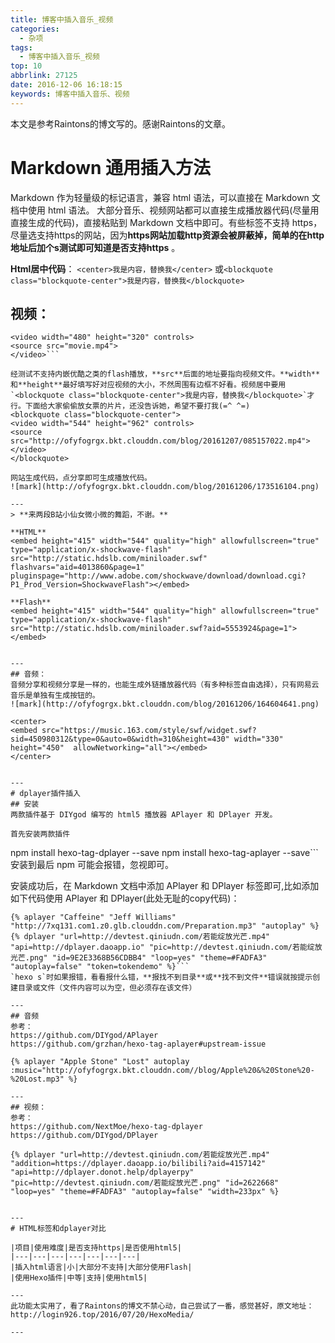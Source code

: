 ```yaml
---
title: 博客中插入音乐_视频
categories:
  - 杂项
tags:
  - 博客中插入音乐_视频
top: 10
abbrlink: 27125
date: 2016-12-06 16:18:15
keywords: 博客中插入音乐、视频
---
```


本文是参考Raintons的博文写的。感谢Raintons的文章。

# Markdown 通用插入方法
Markdown 作为轻量级的标记语言，兼容 html 语法，可以直接在 Markdown 文档中使用 html 语法。
大部分音乐、视频网站都可以直接生成播放器代码(尽量用直接生成的代码)，直接粘贴到 Markdown 文档中即可。有些标签不支持 https，尽量选支持https的网站，因为**https网站加载http资源会被屏蔽掉，简单的在http地址后加个s测试即可知道是否支持https** 。


**Html居中代码**：
`<center>我是内容，替换我</center>`
或`<blockquote class="blockquote-center">我是内容，替换我</blockquote>`


## 视频：
```
<video width="480" height="320" controls>
<source src="movie.mp4">
</video>```

经测试不支持内嵌优酷之类的flash播放，**src**后面的地址要指向视频文件。**width**和**height**最好填写好对应视频的大小，不然周围有边框不好看。视频居中要用`<blockquote class="blockquote-center">我是内容，替换我</blockquote>`才行。下面给大家偷偷放女票的片片，还没告诉她，希望不要打我(=^ ^=)
<blockquote class="blockquote-center">
<video width="544" height="962" controls>
<source src="http://ofyfogrgx.bkt.clouddn.com/blog/20161207/085157022.mp4">
</video>
</blockquote>

网站生成代码，点分享即可生成播放代码。
![mark](http://ofyfogrgx.bkt.clouddn.com/blog/20161206/173516104.png)

---
> **来两段B站小仙女微小微的舞蹈，不谢。**

**HTML**
<embed height="415" width="544" quality="high" allowfullscreen="true" type="application/x-shockwave-flash" src="http://static.hdslb.com/miniloader.swf" flashvars="aid=4013860&page=1" pluginspage="http://www.adobe.com/shockwave/download/download.cgi?P1_Prod_Version=ShockwaveFlash"></embed>

**Flash**
<embed height="415" width="544" quality="high" allowfullscreen="true" type="application/x-shockwave-flash" src="http://static.hdslb.com/miniloader.swf?aid=5553924&page=1"></embed>


---
## 音频：
音频分享和视频分享是一样的，也能生成外链播放器代码（有多种标签自由选择），只有网易云音乐是单独有生成按钮的。
![mark](http://ofyfogrgx.bkt.clouddn.com/blog/20161206/164604641.png)

<center>
<embed src="https://music.163.com/style/swf/widget.swf?sid=450980312&type=0&auto=0&width=310&height=430" width="330" height="450"  allowNetworking="all"></embed>
</center>


---
# dplayer插件插入
## 安装
两款插件基于 DIYgod 编写的 html5 播放器 APlayer 和 DPlayer 开发。

首先安装两款插件
```
npm install hexo-tag-dplayer --save
npm install hexo-tag-aplayer --save```
安装到最后 npm 可能会报错，忽视即可。

安装成功后，在 Markdown 文档中添加 APlayer 和 DPlayer 标签即可,比如添加如下代码使用 APlayer 和 DPlayer(此处无耻的copy代码)：
```
{% aplayer "Caffeine" "Jeff Williams" "http://7xq131.com1.z0.glb.clouddn.com/Preparation.mp3" "autoplay" %}
{% dplayer "url=http://devtest.qiniudn.com/若能绽放光芒.mp4" "api=http://dplayer.daoapp.io" "pic=http://devtest.qiniudn.com/若能绽放光芒.png" "id=9E2E3368B56CDBB4" "loop=yes" "theme=#FADFA3" "autoplay=false" "token=tokendemo" %}```
`hexo s`时如果报错，看看报什么错，**报找不到目录**或**找不到文件**错误就按提示创建目录或文件（文件内容可以为空，但必须存在该文件）

---
## 音频
参考：
https://github.com/DIYgod/APlayer
https://github.com/grzhan/hexo-tag-aplayer#upstream-issue

{% aplayer "Apple Stone" "Lost" autoplay :music="http://ofyfogrgx.bkt.clouddn.com//blog/Apple%20&%20Stone%20-%20Lost.mp3" %}

---
## 视频：
参考：
https://github.com/NextMoe/hexo-tag-dplayer
https://github.com/DIYgod/DPlayer

{% dplayer "url=http://devtest.qiniudn.com/若能绽放光芒.mp4" "addition=https://dplayer.daoapp.io/bilibili?aid=4157142" "api=http://dplayer.donot.help/dplayerpy" "pic=http://devtest.qiniudn.com/若能绽放光芒.png" "id=2622668" "loop=yes" "theme=#FADFA3" "autoplay=false" "width=233px" %}


---
# HTML标签和dplayer对比

|项目|使用难度|是否支持https|是否使用html5|
|---|---|---|---|---|---|---|
|插入html语言|小|大部分不支持|大部分使用Flash|
|使用Hexo插件|中等|支持|使用html5|

---
此功能太实用了，看了Raintons的博文不禁心动，自己尝试了一番，感觉甚好，原文地址：http://login926.top/2016/07/20/HexoMedia/

---